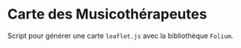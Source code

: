 # Carte des Musicothérapeutes

Script pour générer une carte `leaflet.js` avec la bibliothèque `Folium`.
